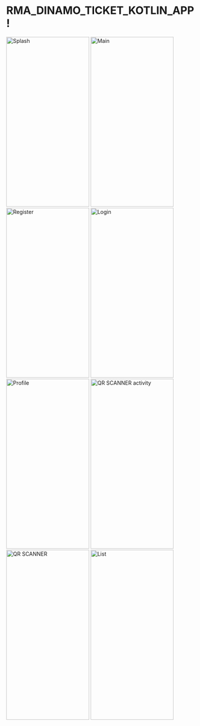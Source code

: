 # RMA_DINAMO_TICKET_KOTLIN_APP!

<p float="left">
  <img src="https://user-images.githubusercontent.com/62598112/172636962-36c00c05-a07c-4f48-8c93-0d118564d70e.jpg" alt="Splash" width="220" height="450">
  <img src="https://user-images.githubusercontent.com/62598112/172637689-482968a1-4011-4765-a41c-3518ed41b486.jpg
" alt="Main" width="220" height="450">
  <img src="https://user-images.githubusercontent.com/62598112/172637104-6dc4ffb4-9555-49b7-bc8a-a37535e1cd1f.jpg" alt="Register" width="220" height="450">
  <img src="https://user-images.githubusercontent.com/62598112/172637161-82e0b419-330f-4c5f-8364-46bf298879e6.jpg" alt="Login" width="220" height="450">
  
  <img src="https://user-images.githubusercontent.com/62598112/172637803-fdcaac02-36bb-4cc1-9f43-81f017604ad6.jpg" alt="Profile" width="220" height="450">
  
  <img src="https://user-images.githubusercontent.com/62598112/172637842-1bf3b569-7907-4ef2-9674-a43d15552540.jpg" alt="QR SCANNER activity" width="220" height="450">
  
  <img src="https://user-images.githubusercontent.com/62598112/172638109-06065bed-00d2-4ed9-8ba5-ea55448c8d73.jpg" alt="QR SCANNER" width="220" height="450">
  <img src="https://user-images.githubusercontent.com/62598112/172637937-6a3eac71-dd36-4628-8709-57ce02f83c84.jpg" alt="List" width="220" height="450">
</p>
